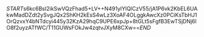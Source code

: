 $START$s6kc6BsI2ikSwVQzFhad5+LV++N491ylYlQlCzV55/jA1P6vk2KbEL6UAkwMadDZdt2ySvgJQx2ShKH2kEsS4wLz3XoAF4OLggkAwcXz0PCiKsTbHJ1OrQzvxY4bNTdcyi445y32KzA29hqC9UPE6xpJp+8tGLt5sFgfB3EwTSjDNj6lO8f2uyzATfWC/T11GUWsFOkJw4zqtvJXyM8CXw==$END$